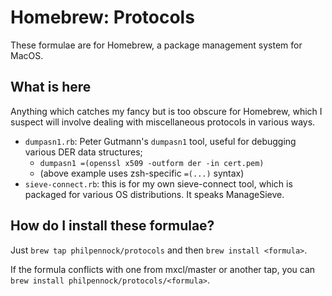 Homebrew: Protocols
===================

These formulae are for Homebrew, a package management system for MacOS.

What is here
------------

Anything which catches my fancy but is too obscure for Homebrew, which I
suspect will involve dealing with miscellaneous protocols in various ways.

* `dumpasn1.rb`: Peter Gutmann's `dumpasn1` tool, useful for debugging
   various DER data structures;
  + `dumpasn1 =(openssl x509 -outform der -in cert.pem)`
  + (above example uses zsh-specific `=(...)` syntax)
* `sieve-connect.rb`: this is for my own sieve-connect tool, which is
   packaged for various OS distributions.  It speaks ManageSieve.


How do I install these formulae?
--------------------------------

Just `brew tap philpennock/protocols` and then `brew install <formula>`.

If the formula conflicts with one from mxcl/master or another tap, you can
`brew install philpennock/protocols/<formula>`.


